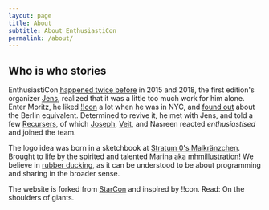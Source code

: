 ```yaml
---
layout: page
title: About
subtitle: About EnthusiastiCon
permalink: /about/
---
```


<div class="pretty-links">

## Who is who stories

EnthusiastiCon [happened twice before](https://sourcecode.berlin/enthusiasticon/) in 2015 and 2018, the first edition's organizer [Jens](http://www.johl.io/), realized that it was a little too much work for him alone.
Enter Moritz, he liked [!!con](http://bangbangcon.com/) a lot when he was in NYC, and [found out](http://composition.al/blog/2017/03/31/scaling-bangbangcon/) about the Berlin equivalent.
Determined to revive it, he met with Jens, and told a few [Recursers](https://www.recurse.com/), of which [Joseph](http://dzol.github.io/), [Veit](http://veitheller.de/), and Nasreen reacted *enthusiastised* and joined the team.

The logo idea was born in a sketchbook at [Stratum 0's Malkränzchen](https://stratum0.org/wiki/Malkr%C3%A4nzchen).
Brought to life by the spirited and talented Marina aka [mhmillustration](https://mhmillustration.myportfolio.com)!
We believe in [rubber ducking](https://en.wikipedia.org/wiki/Rubber_duck_debugging), as it can be understood to be about programming and sharing in the broader sense.

The website is forked from [StarCon](https://github.com/StarConUW/) and inspired by !!con.
Read: On the shoulders of giants.

</div>
